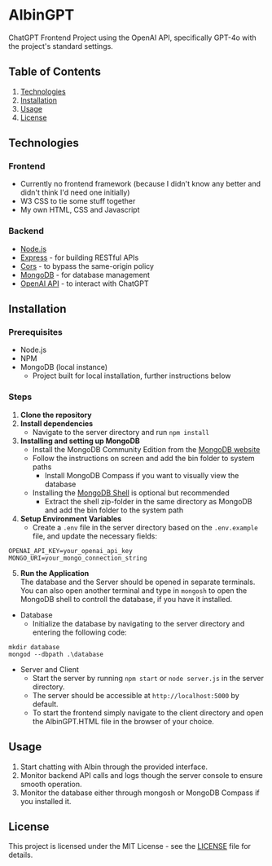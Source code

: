 # AlbinGPT
ChatGPT Frontend Project using the OpenAI API, specifically GPT-4o with the project's standard settings.

## Table of Contents

1. [Technologies](#technologies)
2. [Installation](#installation)
3. [Usage](#usage)
4. [License](#license)

## Technologies

### Frontend
- Currently no frontend framework (because I didn't know any better and didn't think I'd need one initially)
- W3 CSS to tie some stuff together
- My own HTML, CSS and Javascript

### Backend
- [Node.js](https://nodejs.org/)
- [Express](https://expressjs.com/) - for building RESTful APIs
- [Cors](https://www.npmjs.com/package/cors) - to bypass the same-origin policy
- [MongoDB](https://www.mongodb.com/) - for database management
- [OpenAI API](https://platform.openai.com/docs/api-reference/introduction) - to interact with ChatGPT

## Installation

### Prerequisites

- Node.js
- NPM
- MongoDB (local instance)
  - Project built for local installation, further instructions below

### Steps

1. **Clone the repository**
2. **Install dependencies**
	- Navigate to the server directory and run  `npm install`
3. **Installing and setting up MongoDB**
	- Install the MongoDB Community Edition from the [MongoDB website](https://www.mongodb.com/try/download/community)
	- Follow the instructions on screen and add the bin folder to system paths
		- Install MongoDB Compass if you want to visually view the database
	- Installing the [MongoDB Shell](https://www.mongodb.com/try/download/shell) is optional but recommended
		- Extract the shell zip-folder in the same directory as MongoDB and add the bin folder to the system path
4. **Setup Environment Variables** <br>
	- Create a `.env` file in the server directory based on the `.env.example` file, and update the necessary fields: <br>
```plaintext
OPENAI_API_KEY=your_openai_api_key
MONGO_URI=your_mongo_connection_string
```
5. **Run the Application** <br>
The database and the Server should be opened in separate terminals. You can also open another terminal and type in `mongosh` to open the MongoDB shell to controll the       database, if you have it installed. <br>
- Database
    - Initialize the database by navigating to the server directory and entering the following code: <br>
```plaintext
mkdir database
mongod --dbpath .\database
```
- Server and Client
    - Start the server by running `npm start` or `node server.js` in the server directory. <br>
    - The server should be accessible at `http://localhost:5000` by default. <br>
    - To start the frontend simply navigate to the client directory and open the AlbinGPT.HTML file in the browser of your choice. <br>

## Usage

1. Start chatting with Albin through the provided interface.
2. Monitor backend API calls and logs though the server console to ensure smooth operation.
3. Monitor the database either through mongosh or MongoDB Compass if you installed it.

## License

This project is licensed under the MIT License - see the [LICENSE](LICENSE) file for details.
